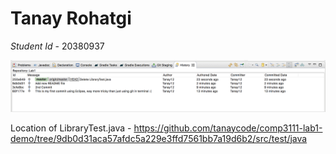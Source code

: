 # Tanay Rohatgi
*Student Id* - 20380937

![Image of Lab1](lab1.png)

Location of LibraryTest.java - https://github.com/tanaycode/comp3111-lab1-demo/tree/9db0d31aca57afdc5a229e3ffd7561bb7a19d6b2/src/test/java
